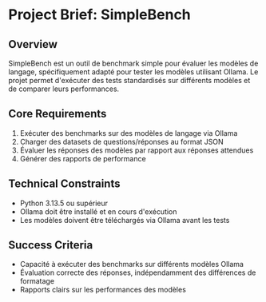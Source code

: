 # Project Brief: SimpleBench

## Overview
SimpleBench est un outil de benchmark simple pour évaluer les modèles de langage, spécifiquement adapté pour tester les modèles utilisant Ollama. Le projet permet d'exécuter des tests standardisés sur différents modèles et de comparer leurs performances.

## Core Requirements
1. Exécuter des benchmarks sur des modèles de langage via Ollama
2. Charger des datasets de questions/réponses au format JSON
3. Évaluer les réponses des modèles par rapport aux réponses attendues
4. Générer des rapports de performance

## Technical Constraints
- Python 3.13.5 ou supérieur
- Ollama doit être installé et en cours d'exécution
- Les modèles doivent être téléchargés via Ollama avant les tests

## Success Criteria
- Capacité à exécuter des benchmarks sur différents modèles Ollama
- Évaluation correcte des réponses, indépendamment des différences de formatage
- Rapports clairs sur les performances des modèles